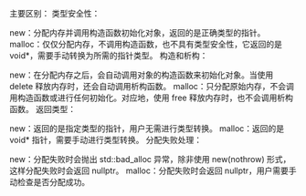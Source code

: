 主要区别：
类型安全性：

new：分配内存并调用构造函数初始化对象，返回的是正确类型的指针。
malloc：仅仅分配内存，不调用构造函数，也不具有类型安全性，它返回的是 void*，需要手动转换为所需的指针类型。
构造和析构：

new：在分配内存之后，会自动调用对象的构造函数来初始化对象。当使用 delete 释放内存时，还会自动调用析构函数。
malloc：只分配原始内存，不会调用构造函数或进行任何初始化。对应地，使用 free 释放内存时，也不会调用析构函数。
返回类型：

new：返回的是指定类型的指针，用户无需进行类型转换。
malloc：返回的是 void* 指针，需要手动进行类型转换。
分配失败处理：

new：分配失败时会抛出 std::bad_alloc 异常，除非使用 new(nothrow) 形式，这样分配失败时会返回 nullptr。
malloc：分配失败时会返回 nullptr，用户需要手动检查是否分配成功。